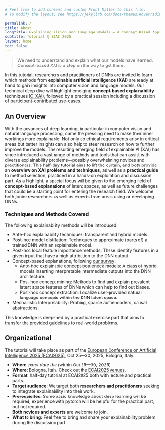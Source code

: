 ```yaml
---
# Feel free to add content and custom Front Matter to this file.
# To modify the layout, see https://jekyllrb.com/docs/themes/#overriding-theme-defaults

permalink: /
title: About
longtitle: Explaining Vision and Language Models — A Concept-Based Approach
subtitle: Tutorial @ ECAI 2025
layout: home
toc: false
---
```


> We need to understand and explain what our models have learned. Concept-based XAI is a step on the way to get there.


In this tutorial, researchers and practitioners of DNNs are invited to learn
which methods from **explainable artificial intelligence (XAI)** are ready at hand
to gain insights into computer vision and language models.
Our technical deep dive will highlight emerging **concept-based explainability** techniques ([C-XAI](https://arxiv.org/abs/2409.13456)),
followed by a practical session including a discussion of participant-contributed use-cases.


## An Overview
With the advances of deep learning, in particular in computer vision and natural
language processing, came the pressing need to make their inner workings more
explainable: Not only do ethical requirements arise in critical areas but better insights
can also help to steer research on how to further improve the models. The resulting
emerging field of explainable AI (XAI) has since introduced a vast range of methods
and tools that can assist with diverse explainability problems—possibly overwhelming
novices and practitioners.
This half-day tutorial aims to lift the curtain, and both provide an **overview on XAI
problems and techniques**, as well as a **practical guide** to method selection, practiced in
a hands-on exploration and discussion part. As a highlight, a special focus will be given
to the emerging field of **concept-based explanations** of latent spaces, as well as future
challenges that could be a starting point for entering the research field. We welcome
both junior researchers as well as experts from areas using or developing DNNs.


### Techniques and Methods Covered
The following explainability methods will be introduced:

+ Ante-hoc explainability techniques: transparent and hybrid models.
+ Post-hoc model distillation: Techniques to approximate (parts of) a trained DNN with an
explainable model.
+ Post-hoc local feature importance methods: These identify features in a given input that have
a high attribution to the DNN output.
+ Concept-based explanations, following [our survey](https://arxiv.org/abs/2409.13456):
  - Ante-hoc explainable concept-bottleneck models: A class of hybrid models inserting interpretable intermediate outputs into the DNN architecture.
  - Post-hoc concept mining: Methods to find and explain prevalent latent space features of
DNNs which can help to find out biases.
  - Post-hoc concept extraction: Localize user-provided natural language concepts within the DNN latent space.
+ Mechanistic Interpretability: Probing, sparse autoencoders, causal abstractions.

This knowledge is deepened by a practical exercise part that aims to transfer the provided guidelines to real-world problems.

## Organizational
The tutorial will take place as part of the [European Conference on Artificial Intelligence 2025 (ECAI2025)](https://ecai2025.eu), Oct 25—30, 2025, Bologna, Italy.

- **When:** *exact date tba* (within Oct 25—30, 2025) <!-- TODO-->
- **Where:** Bologna, Italy. Check out the [ECAI2025 venues](https://ecai2025.org/venues/).
- **Format:** half-day tutorial at ECAI2025 both with lecture and practical parts.
- **Target audience**: We target both **researchers and practitioners** seeking to integrate explainability into their work.
- **Prerequisites:** Some basic knowledge about deep learning will be required; experience with pytorch will be helpful for the practical part, but not required.  
  **Both novices and experts** are welcome to join.
- **What to bring:** Feel free to bring and share your  explainability problem during the discussion part.

